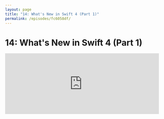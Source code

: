 ```yaml
---
layout: page
title: "14: What's New in Swift 4 (Part 1)"
permalink: /episodes/fc6058df/
---
```


# 14: What's New in Swift 4 (Part 1)

<iframe frameBorder="0" height="200px" scrolling="no" seamless src="https://player.simplecast.com/c73ea98e-f98e-4448-8bf2-67adcf036bca" width="100%" data-cy="latest-episode" />

### What should you expect with Swift 4? 

Some great new features and improvements.

- Ole's Swift 4 playground: https://oleb.net/blog/2017/05/whats-new-in-swift-4-playground/
- [Swift Evolution Proposal SE-0172: One-sided Ranges](https://github.com/apple/swift-evolution/blob/master/proposals/0172-one-sided-ranges.md)
- [Swift Evolution Proposal SE-0168: Multi-Line String Literals](https://github.com/apple/swift-evolution/blob/master/proposals/0168-multi-line-string-literals.md)
- [Swift Evolution Proposal SE-0163: String Revision: Collection Conformance, C Interop, Transcoding](https://github.com/apple/swift-evolution/blob/master/proposals/0163-string-revision-1.md)
- [Swift Evolution Proposal SE-0178: Add `unicodeScalars` property to `Character`](https://github.com/apple/swift-evolution/blob/master/proposals/0178-character-unicode-view.md)
- [Swift Evolution Proposal SE-0169: Improve Interaction Between private Declarations and Extensions](https://github.com/apple/swift-evolution/blob/master/proposals/0169-improve-interaction-between-private-declarations-and-extensions.md)
- [Swift Evolution Proposal SE-0161: Smart KeyPaths: Better Key-Value Coding for Swift](https://github.com/apple/swift-evolution/blob/master/proposals/0161-key-paths.md)
- [Swift Evolution Proposal SE-0166: Swift Archival & Serialization](https://github.com/apple/swift-evolution/blob/master/proposals/0166-swift-archival-serialization.md)
- [Swift Evolution Proposal SE-0167: Swift Encoders](https://github.com/apple/swift-evolution/blob/master/proposals/0167-swift-encoders.md)

### Thank You

Thanks to this episode's sponsor, [Buddy Build](http://buddybuild.com): A continuous integration, continuous deployment, and user feedback platform for iOS and Android development teams.

